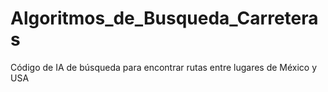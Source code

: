 # Algoritmos_de_Busqueda_Carreteras
Código de IA de búsqueda para encontrar rutas entre lugares de México y USA 
